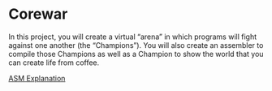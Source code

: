 # Corewar
 In this project, you will create a virtual “arena” in which programs will fight against one another (the “Champions”). You will also create an assembler to compile those Champions as well as a Champion to show the world that you can create life from coffee.

[ASM Explanation](https://github.com/vomnes/Corewar/blob/master/ASM_/ASM_README.md)
